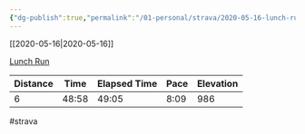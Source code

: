 ```yaml
---
{"dg-publish":true,"permalink":"/01-personal/strava/2020-05-16-lunch-run/"}
---
```



[[2020-05-16\|2020-05-16]]

[Lunch Run](https://www.strava.com/activities/3463093411)

| Distance | Time  | Elapsed Time | Pace | Elevation |
| -------- | ----- | ------------ | ---- | --------- |
| 6        | 48:58 | 49:05        | 8:09 | 986       |




#strava
